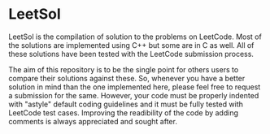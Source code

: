 # LeetSol

LeetSol is the compilation of solution to the problems on LeetCode. Most of the solutions are implemented using C++ but some are in C as well. All of these solutions have been tested with the LeetCode submission process. 

The aim of this repository is to be the single point for others users to compare their solutions against these. So, whenever you have a better solution in mind than the one implemented here, please feel free to request a submission for the same. However, your code must be properly indented with "astyle" default coding guidelines and it must be fully tested with LeetCode test cases. Improving the readibility of the code by adding comments is always appreciated and sought after. 





